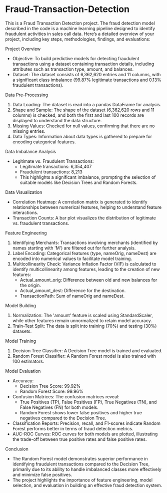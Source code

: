 # Fraud-Transaction-Detection
This is a Fraud Transaction Detection project. The fraud detection model described in the code is a machine learning pipeline designed to identify fraudulent activities in sales call data. Here’s a detailed overview of your project, including key steps, methodologies, findings, and evaluations:

Project Overview <br>
* Objective: To build predictive models for detecting fraudulent transactions using a dataset containing transaction details, including attributes such as transaction type, amount, and balances. <br>
* Dataset: The dataset consists of 6,362,620 entries and 11 columns, with a significant class imbalance (99.87% legitimate transactions and 0.13% fraudulent transactions). <br>

Data Pre-Processing <br>
1. Data Loading: The dataset is read into a pandas DataFrame for analysis. <br>
2. Shape and Sample: The shape of the dataset (6,362,620 rows and 11 columns) is checked, and both the first and last 100 records are displayed to understand the data structure. <br>
3. Missing Values: Checked for null values, confirming that there are no missing entries. <br>
4. Data Types: Information about data types is gathered to prepare for encoding categorical features. <br>

Data Imbalance Analysis <br>
* Legitimate vs. Fraudulent Transactions: <br>
  * Legitimate transactions: 6,354,407 <br>
  * Fraudulent transactions: 8,213 <br>
  * This highlights a significant imbalance, prompting the selection of suitable models like Decision Trees and Random Forests. <br>
  
Data Visualization <br>
* Correlation Heatmap: A correlation matrix is generated to identify relationships between numerical features, helping to understand feature interactions. <br>
* Transaction Counts: A bar plot visualizes the distribution of legitimate vs. fraudulent transactions. <br>

Feature Engineering <br>
1. Identifying Merchants: Transactions involving merchants (identified by names starting with 'M') are filtered out for further analysis. <br>
2. Label Encoding: Categorical features (type, nameOrig, nameDest) are encoded into numerical values to facilitate model training. <br>
3. Multicollinearity Check: Variance Inflation Factor (VIF) is calculated to identify multicollinearity among features, leading to the creation of new features: <br>
   * Actual_amount_orig: Difference between old and new balances for the origin. <br>
   * Actual_amount_dest: Difference for the destination. <br>
   * TransactionPath: Sum of nameOrig and nameDest. <br>
   
Model Building <br>
1. Normalization: The 'amount' feature is scaled using StandardScaler, while other features remain unnormalized to retain model accuracy. <br>
2. Train-Test Split: The data is split into training (70%) and testing (30%) datasets. <br>

Model Training <br>
1. Decision Tree Classifier: A Decision Tree model is trained and evaluated. <br>
2. Random Forest Classifier: A Random Forest model is also trained with 100 estimators. <br>

Model Evaluation <br>
* Accuracy: <br>
  * Decision Tree Score: 99.92% <br>
  * Random Forest Score: 99.96% <br>
* Confusion Matrices: The confusion matrices reveal: <br>
  * True Positives (TP), False Positives (FP), True Negatives (TN), and False Negatives (FN) for both models. <br>
  * Random Forest shows lower false positives and higher true negatives compared to the Decision Tree. <br>
* Classification Reports: Precision, recall, and F1-scores indicate Random Forest performs better in terms of fraud detection metrics. <br>
* AUC-ROC Curves: ROC curves for both models are plotted, illustrating the trade-off between true positive rates and false positive rates. <br>

Conclusion <br>
* The Random Forest model demonstrates superior performance in identifying fraudulent transactions compared to the Decision Tree, primarily due to its ability to handle imbalanced classes more effectively and minimize false positives. <br>
* The project highlights the importance of feature engineering, model selection, and evaluation in building an effective fraud detection system. <br>
